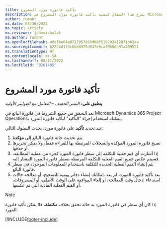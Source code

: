 ```yaml
---
title: تأكيد فاتورة مورد المشروع
description: يشرح هذا المقال كيفية تأكيد فاتورة مورّد المشروع في Microsoft Dynamics 365 Project Operations والتأثير المالي لتأكيد فاتورة مورّد المشروع.
author: rumant
ms.date: 03/30/2022
ms.topic: article
ms.reviewer: johnmichalak
ms.author: rumant
ms.openlocfilehash: 4dafbe64e0727957068d68f510202a12871b62aa
ms.sourcegitcommit: b2224d1f3c0bd4925d647e6ca3960db81a209521
ms.translationtype: HT
ms.contentlocale: ar-SA
ms.lasthandoff: 08/11/2022
ms.locfileid: "9261495"
---
```

# <a name="confirm-a-project-vendor-invoice"></a>تأكيد فاتورة مورد المشروع

_**ينطبق على:** النشر الخفيف – التعامل مع الفواتير الأولية_

بعد التحقق من جميع الشروط في فاتورة البائع في Microsoft Dynamics 365 Project Operations، يمكنك استخدام إجراء "التأكيد" لتأكيد فاتورة المورد.

عند تحديد **تأكيد** على فاتورة مورد، يحدث السلوك التالي:

1. يتم تحديث حالة فاتورة البائع إلى **مؤكدة**.
2. تصبح فاتورة المورد المؤكدة والسجلات المرتبطة بها للقراءة فقط، ولا يمكن تحريرها أو حذفها.
3. إذا أشارت أي قيم فعلية للتكلفة إلى سطر فاتورة المورد كجزء من عملية المطابقة، فسيتم عكس جميع القيم الفعلية للتكلفة المرتبطة بسطر فاتورة المورد المشار إليه.
4. يتم إنشاء القيم الفعلية الجديدة للتكلفة باستخدام المعلومات الموجودة في سطر فاتورة البائع.
5. بعد تأكيد فاتورة المورد، لم يعد بإمكانك إنشاء دفاتر يومية للتصحيح، أو معالجة حالات استدعاء إدخال وقت المعالجة، أو إلغاء الموافقة على الوقت الأصلي، أو المصروفات، أو القيم الفعلية المادية التي تم عكسها.

> [!NOTE]
> إذا كان أي سطر في فاتورة المورد به حالة تحقق بخلاف **مكتملة**، فلا يمكن تأكيد فاتورة المورد.

[!INCLUDE[footer-include](../../includes/footer-banner.md)]

